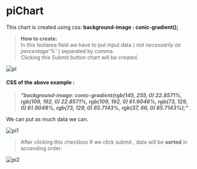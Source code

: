 # piChart
This chart is created using css: **background-image : conic-gradient();**
>**How to create:**\
In this textarea field we have to put input data ( *not necessarily as percentage'%'* ) separated by comma.\
Clicking this Submit button chart will be created.


![pi](https://user-images.githubusercontent.com/82153699/187053915-bbbe55c4-bd50-4e98-b04a-0981b74ec0fc.JPG)

#### CSS of the above example :
>**_"background-image: conic-gradient(rgb(145, 255, 0) 22.8571%, rgb(109, 192, 0) 22.8571%, rgb(109, 192, 0) 61.9048%, rgb(73, 129, 0) 61.9048%, rgb(73, 129, 0) 85.7143%, rgb(37, 66, 0) 85.7143%);"_** .

We can put as much data we can.

![pi1](https://user-images.githubusercontent.com/82153699/187053928-127c945e-9f5d-4692-8cb3-1b512449bb1f.JPG)

>After clicking this checkbox If we click submit , data will be **sorted** in accending order:

![pi2](https://user-images.githubusercontent.com/82153699/187053935-91a5a95a-be44-4428-a3f8-e6bf6be949b2.JPG)
